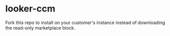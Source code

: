 # looker-ccm

Fork this repo to install on your customer's instance instead of downloading the read-only marketplace block. 

